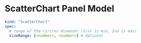 # ScatterChart Panel Model

```yaml
kind: "ScatterChart"
spec:
  # range of the circles diameter (1rst is min, 2nd is max)
  sizeRange: [<number>, <number>] # Optional
```